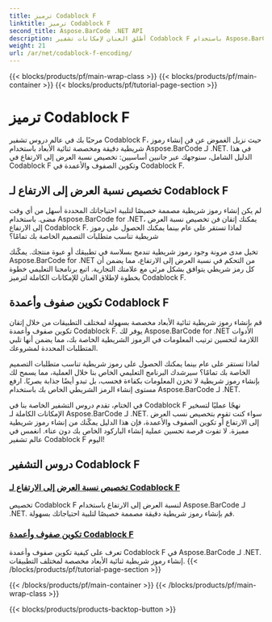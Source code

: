 ```yaml
---
title: ترميز Codablock F
linktitle: ترميز Codablock F
second_title: Aspose.BarCode .NET API
description: أطلق العنان لإمكانات تشفير Codablock F باستخدام Aspose.BarCode لـ .NET. قم بتخصيص نسبة العرض إلى الارتفاع، وتكوين الصفوف والأعمدة للحصول على رموز شريطية دقيقة ثنائية الأبعاد.
weight: 21
url: /ar/net/codablock-f-encoding/
---
```


{{< blocks/products/pf/main-wrap-class >}}
{{< blocks/products/pf/main-container >}}
{{< blocks/products/pf/tutorial-page-section >}}

# ترميز Codablock F


مرحبًا بك في عالم دروس تشفير Codablock F، حيث نزيل الغموض عن فن إنشاء رموز شريطية دقيقة ومخصصة ثنائية الأبعاد باستخدام Aspose.BarCode لـ .NET. في هذا الدليل الشامل، سنوجهك عبر جانبين أساسيين: تخصيص نسبة العرض إلى الارتفاع في Codablock F وتكوين الصفوف والأعمدة في Codablock F.

## تخصيص نسبة العرض إلى الارتفاع لـ Codablock F

لم يكن إنشاء رموز شريطية مصممة خصيصًا لتلبية احتياجاتك المحددة أسهل من أي وقت مضى. باستخدام Aspose.BarCode for .NET، يمكنك إتقان فن تخصيص نسبة العرض إلى الارتفاع Codablock F. لماذا تستقر على عام بينما يمكنك الحصول على رموز شريطية تناسب متطلبات التصميم الخاصة بك تمامًا؟

تخيل مدى مرونة وجود رموز شريطية تندمج بسلاسة في تطبيقك أو عبوة منتجك. يمكّنك Aspose.BarCode for .NET من التحكم في نسبة العرض إلى الارتفاع، مما يضمن أن كل رمز شريطي يتوافق بشكل مرئي مع علامتك التجارية. اتبع برنامجنا التعليمي خطوة بخطوة لإطلاق العنان للإمكانات الكاملة لترميز Codablock F.

## تكوين صفوف وأعمدة Codablock F

قم بإنشاء رموز شريطية ثنائية الأبعاد مخصصة بسهولة لمختلف التطبيقات من خلال إتقان تكوين صفوف وأعمدة Codablock F. يوفر لك Aspose.BarCode for .NET الأدوات اللازمة لتحسين ترتيب المعلومات في الرموز الشريطية الخاصة بك، مما يضمن أنها تلبي المتطلبات المحددة لمشروعك.

لماذا تستقر على عام بينما يمكنك الحصول على رموز شريطية تناسب متطلبات التصميم الخاصة بك تمامًا؟ سيرشدك البرنامج التعليمي الخاص بنا خلال العملية، مما يسمح لك بإنشاء رموز شريطية لا تخزن المعلومات بكفاءة فحسب، بل تبدو أيضًا جذابة بصريًا. ارفع مستوى إنشاء الرمز الشريطي الخاص بك باستخدام Aspose.BarCode لـ .NET.

في الختام، تقدم دروس التشفير الخاصة بنا في Codablock F نهجًا عمليًا لتسخير الإمكانات الكاملة لـ Aspose.BarCode لـ .NET. سواء كنت تقوم بتخصيص نسب العرض إلى الارتفاع أو تكوين الصفوف والأعمدة، فإن هذا الدليل يمكّنك من إنشاء رموز شريطية مميزة. لا تفوت فرصة تحسين عملية إنشاء الباركود الخاص بك دون عناء. انغمس في عالم تشفير Codablock F اليوم!
## دروس التشفير Codablock F
### [تخصيص نسبة العرض إلى الارتفاع لـ Codablock F](./codablock-f-aspect-ratio-customization/)
تخصيص Codablock F لنسبة العرض إلى الارتفاع باستخدام Aspose.BarCode لـ .NET. قم بإنشاء رموز شريطية دقيقة مصممة خصيصًا لتلبية احتياجاتك بسهولة.
### [تكوين صفوف وأعمدة Codablock F](./codablock-f-row-column-configuration/)
تعرف على كيفية تكوين صفوف وأعمدة Codablock F في Aspose.BarCode لـ .NET. إنشاء رموز شريطية ثنائية الأبعاد مخصصة لمختلف التطبيقات.
{{< /blocks/products/pf/tutorial-page-section >}}

{{< /blocks/products/pf/main-container >}}
{{< /blocks/products/pf/main-wrap-class >}}

{{< blocks/products/products-backtop-button >}}
